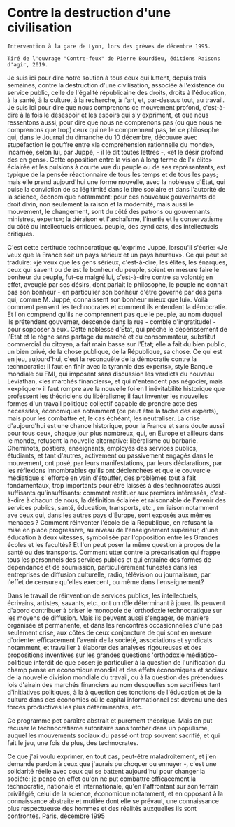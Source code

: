 # Contre la destruction d'une civilisation

```
Intervention à la gare de Lyon, lors des grèves de décembre 1995.

Tiré de l'ouvrage "Contre-feux" de Pierre Bourdieu, éditions Raisons d'agir, 2019.
```

Je suis ici pour dire notre soutien à tous ceux qui luttent, depuis trois semaines, contre la destruction d'une civilisation, associée à l'existence du service public, celle de l'égalité républicaine des droits, droits à l'éducation, à la santé, à la culture, à la recherche, à l'art, et, par-dessus tout, au travail. Je suis ici pour dire que nous comprenons ce mouvement profond, c'est-à-dire à la fois le désespoir et les espoirs qui s'y expriment, et que nous ressentons aussi; pour dire que nous ne comprenons pas (ou que nous ne comprenons que trop) ceux qui ne le comprennent pas, tel ce philosophe qui, dans le Journal du dimanche du 10 décembre, découvre avec stupéfaction le gouffre entre «la compréhension rationnelle du monde», incarnée, selon lui, par Juppé, - il le dit toutes lettres -, «et le désir profond des en gens». Cette opposition entre la vision à long terme de l'« élite» éclairée et les pulsions à courte vue du peuple ou de ses représentants, est typique de la pensée réactionnaire de tous les temps et de tous les pays; mais elle prend aujourd'hui une forme nouvelle, avec la noblesse d'État, qui puise la conviction de sa légitimité dans le titre scolaire et dans l'autorité de la science, économique notamment: pour ces nouveaux gouvernants de droit divin, non seulement la raison et la modernité, mais aussi le mouvement, le changement, sont du côté des patrons ou gouvernants, ministres, experts»; la déraison et l'archaïsme, l'inertie et le conservatisme du côté du intellectuels critiques. peuple, des syndicats, des intellectuels critiques.

C'est cette certitude technocratique qu'exprime Juppé, lorsqu'il s'écrie: «Je veux que la France soit un pays sérieux et un pays heureux». Ce qui peut se traduire: «je veux que les gens sérieux, c'est-à-dire, les élites, les énarques, ceux qui savent ou de est le bonheur du peuple, soient en mesure faire le bonheur du peuple, fut-ce malgré lui, c'est-à-dire contre sa volonté; en effet, aveuglé par ses désirs, dont parlait le philosophe, le peuple ne connait pas son bonheur - en particulier son bonheur d'être governé par des gens qui, comme M. Juppé, connaissent son bonheur mieux que lui». Voilà comment pensent les technocrates et comment ils entendent la démocratie. Et l'on comprend qu'ils ne comprennent pas que le peuple, au nom duquel ils prétendent gouverner, descende dans la rue - comble d'ingratitude! - pour sopposer à eux. Cette noblesse d'État, qui prêche le dépérissement de l'État et le règne sans partage du marché et du consommateur, substitut commercial du citoyen, a fait main basse sur l'État; elle a fait du bien public, un bien privé, de la chose publique, de la République, sa chose. Ce qui est en jeu, aujourd'hui, c'est la reconquête de la démocratie contre la technocratie: il faut en finir avec la tyrannie des experts», style Banque mondiale ou FMI, qui imposent sans discussion les verdicts du nouveau Léviathan, «les marchés financiers», et qui n'entendent pas négocier, mais «expliquer» il faut rompre ave la nouvelle foi en l'inévitabilité historique que professent les théoriciens du libéralisme; il faut inventer les nouvelles formes d'un travail politique collectif capable de prendre acte des nécessités, économiques notamment (ce peut être la tâche des experts), mais pour les combattre et, le cas échéant, les neutraliser. La crise d'aujourd'hui est une chance historique, pour la France et sans doute aussi pour tous ceux, chaque jour plus nombreux, qui, en Europe et ailleurs dans le monde, refusent la nouvelle alternative: libéralisme ou barbarie. Cheminots, postiers, enseignants, employés des services publics, étudiants, et tant d'autres, activement ou passivement engagés dans le mouvement, ont posé, par leurs manifestations, par leurs déclarations, par les réflexions innombrables qu'ils ont déclenchées et que le couvercle médiatique s' efforce en vain d'étouffer, des problèmes tout à fait fondamentaux, trop importants pour être laissés à des technocrates aussi suffisants qu'insuffisants: comment restituer aux premiers intéressés, c'est-à-dire à chacun de nous, la définition éclairée et raisonnable de l'avenir des services publics, santé, éducation, transports, etc., en liaison notamment ave ceux qui, dans les autres pays d'Europe, sont exposés aux mêmes menaces ? Comment réinventer l'école de la République, en refusant la mise en place progressive, au niveau de l'enseignement supérieur, d'une éducation à deux vitesses, symbolisée par l'opposition entre les Grandes écoles et les facultés? Et l'on peut poser la même question à propos de la santé ou des transports. Comment utter contre la précarisation qui frappe tous les personnels des services publics et qui entraîne des formes de dépendance et de soumission, particulièrement funestes dans les entreprises de diffusion culturelle, radio, télévision ou journalisme, par l'effet de censure qu'elles exercent, ou même dans l'enseignement?
    
Dans le travail de réinvention de services publics, les intellectuels, écrivains, artistes, savants, etc., ont un rôle déterminant à jouer. Ils peuvent d'abord contribuer à briser le monopole de 'orthodoxie technocratique sur les moyens de diffusion. Mais ils peuvent aussi s'engager, de manière organisée et permanente, et dans les rencontres occasionnelles d'une pas seulement crise, aux côtés de ceux conjoncture de qui sont en mesure d'orienter efficacement l'avenir de la société, associations et syndicats notamment, et travailler à élaborer des analyses rigoureuses et des propositions inventives sur les grandes questions 'orthodoxie médiatico-politique interdit de que poser: je particulier à la question de l'unification du champ pense en économique mondial et des effets économiques et sociaux de la nouvelle division mondiale du travail, ou à la question des prétendues lois d'airain des marchés financiers au nom desquelles son sacrifiées tant d'initiatives politiques, à la à question des tonctions de l'éducation et de la culture dans des économies où le capital informationnel est devenu une des forces productives les plus déterminantes, etc.
    
Ce programme pet paraître abstrait et purement théorique. Mais on put récuser le technocratisme autoritaire sans tomber dans un populisme, auquel les mouvements sociaux du passé ont trop souvent sacrifié, et qui fait le jeu, une fois de plus, des technocrates.
    
Ce que j'ai voulu exprimer, en tout cas, peut-être maladroitement, et j'en demande pardon à ceux que j'aurais pu choquer ou ennuyer -, c'est une solidarité réelle avec ceux qui se battent aujourd'hui pour changer la société: je pense en effet qu'on ne put combattre efficacement la technocratie, nationale et internationale, qu'en l'affrontant sur son terrain privilégié, celui de la science, économique notamment, et en opposant à la connaissance abstraite et mutilée dont elle se prévaut, une connaissance plus respectueuse des hommes et des réalités auxquelles ils sont confrontés. Paris, décembre 1995 